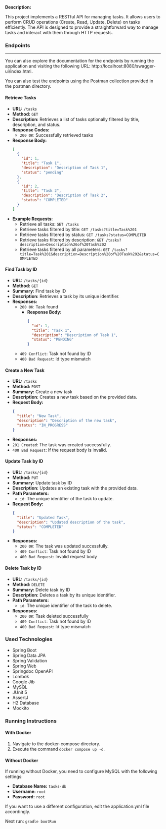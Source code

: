 **Description:**

This project implements a RESTful API for managing tasks. It allows users to perform CRUD operations (Create, Read, Update, Delete) on tasks efficiently. The API is designed to provide a straightforward way to manage tasks and interact with them through HTTP requests.

### Endpoints

---
You can also explore the documentation for the endpoints by running the application and visiting the following URL: http://localhost:8080/swagger-ui/index.html.

You can also test the endpoints using the Postman collection provided in the postman directory.
#### Retrieve Tasks

- **URL:** `/tasks`
- **Method:** `GET`
- **Description:** Retrieves a list of tasks optionally filtered by title, description, and status.
- **Response Codes:**
    - `200 OK`: Successfully retrieved tasks
- **Response Body:**
  ```json
  [
    {
      "id": 1,
      "title": "Task 1",
      "description": "Description of Task 1",
      "status": "pending"
    },
    {
      "id": 2,
      "title": "Task 2",
      "description": "Description of Task 2",
      "status": "COMPLETED"
    }
  ]
- **Example Requests:**
    - Retrieve all tasks: `GET /tasks`
    - Retrieve tasks filtered by title: `GET /tasks?title=Task%201`
    - Retrieve tasks filtered by status: `GET /tasks?status=COMPLETED`
    - Retrieve tasks filtered by description: `GET /tasks?description=Description%20of%20Task%202`
  - Retrieve tasks filtered by all parameters: `GET /tasks?title=Task%201&description=Description%20of%20Task%202&status=COMPLETED`
#### Find Task by ID

- **URL:** `/tasks/{id}`
- **Method:** `GET`
- **Summary:** Find task by ID
- **Description:** Retrieves a task by its unique identifier.
- **Responses:**
    - `200 OK`: Task found
        - **Response Body:**
          ```json
          {
            "id": 1,
            "title": "Task 1",
            "description": "Description of Task 1",
            "status": "PENDING"
          }
          ```
    - `409 Conflict`: Task not found by ID
    - `400 Bad Request`: Id type mismatch

#### Create a New Task

- **URL:** `/tasks`
- **Method:** `POST`
- **Summary:** Create a new task
- **Description:** Creates a new task based on the provided data.
- **Request Body:**
  ```json
  {
    "title": "New Task",
    "description": "Description of the new task",
    "status": "IN_PROGRESS"
  }
- **Responses:**
- `201 Created`: The task was created successfully.
- `400 Bad Request`: If the request body is invalid.


#### Update Task by ID

- **URL:** `/tasks/{id}`
- **Method:** `PUT`
- **Summary:** Update task by ID
- **Description:** Updates an existing task with the provided data.
- **Path Parameters:**
    - `id`: The unique identifier of the task to update.
- **Request Body:**
  ```json
  {
    "title": "Updated Task",
    "description": "Updated description of the task",
    "status": "COMPLETED"
  }
- **Responses:**
    - `200 OK`: The task was updated successfully.
    - `409 Conflict`: Task not found by ID
    - `400 Bad Request`: Invalid request body


#### Delete Task by ID

- **URL:** `/tasks/{id}`
- **Method:** `DELETE`
- **Summary:** Delete task by ID
- **Description:** Deletes a task by its unique identifier.
- **Path Parameters:**
    - `id`: The unique identifier of the task to delete.
- **Responses:**
    - `200 OK`: Task deleted successfully
    - `409 Conflict`: Task not found by ID
    - `400 Bad Request`: Id type mismatch



### Used Technologies

- Spring Boot
- Spring Data JPA
- Spring Validation
- Spring Web
- Springdoc OpenAPI
- Lombok
- Google Jib
- MySQL
- JUnit 5
- AssertJ
- H2 Database
- Mockito

### Running Instructions
#### With Docker
1. Navigate to the docker-compose directory.
2. Execute the command `docker compose up -d`.

#### Without Docker 
If running without Docker, you need to configure MySQL with the following settings:

- **Database Name:** `tasks-db`
- **Username:** `root`
- **Password:** `root`

If you want to use a different configuration, edit the application.yml file accordingly.

Next run: `gradle bootRun`